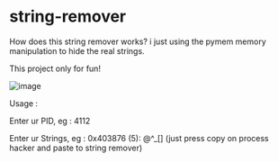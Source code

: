 # string-remover

How does this string remover works? i just using the pymem memory manipulation to hide the real strings.

This project only for fun!

![image](https://github.com/idnohwxx/string-remover/assets/126401775/fd332eab-6c7a-4ec6-8a25-3de4e3d3b1a1)

Usage : 

Enter ur PID, eg : 4112

Enter ur Strings, eg : 0x403876 (5): @^_[] (just press copy on process hacker and paste to string remover)
